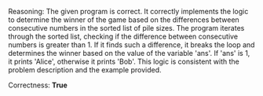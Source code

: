 Reasoning:
The given program is correct. It correctly implements the logic to determine the winner of the game based on the differences between consecutive numbers in the sorted list of pile sizes. The program iterates through the sorted list, checking if the difference between consecutive numbers is greater than 1. If it finds such a difference, it breaks the loop and determines the winner based on the value of the variable 'ans'. If 'ans' is 1, it prints 'Alice', otherwise it prints 'Bob'. This logic is consistent with the problem description and the example provided.

Correctness: **True**